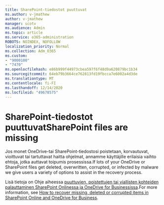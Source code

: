 ```yaml
---
title: SharePoint-tiedostot puuttuvat
ms.author: v-jmathew
author: v-jmathew
manager: scotv
ms.audience: Admin
ms.topic: article
ms.service: o365-administration
ROBOTS: NOINDEX, NOFOLLOW
localization_priority: Normal
ms.collection: Adm_O365
ms.custom:
- "9000100"
- "7470"
ms.openlocfilehash: e86b999f44973cbea597f6f48d9a620879bc1b34
ms.sourcegitcommit: 64eb79b3664ce762813fd19fbcca7e6002a4d3de
ms.translationtype: MT
ms.contentlocale: fi-FI
ms.lasthandoff: 12/14/2020
ms.locfileid: "49678575"
---
```

# <a name="sharepoint-files-are-missing"></a><span data-ttu-id="a7fb4-102">SharePoint-tiedostot puuttuvat</span><span class="sxs-lookup"><span data-stu-id="a7fb4-102">SharePoint files are missing</span></span>

<span data-ttu-id="a7fb4-103">Jos monet OneDrive-tai SharePoint-tiedostosi poistetaan, korvautuvat, vioittuvat tai tartuttavat haitta ohjelmat, annamme käyttäjille erilaisia vaihto ehtoja, jotka auttavat toipumis prosessissa.</span><span class="sxs-lookup"><span data-stu-id="a7fb4-103">If lots of your OneDrive or SharePoint files get deleted, overwritten, corrupted, or infected by malware we give users a variety of options to assist in the recovery process.</span></span>

<span data-ttu-id="a7fb4-104">Lisä tietoja on Ohje aiheessa [puuttuvien, poistettujen tai viallisten kohteiden palauttaminen SharePoint Onlinessa ja OneDrive for Businessissa](https://go.microsoft.com/fwlink/?linkid=2110774).</span><span class="sxs-lookup"><span data-stu-id="a7fb4-104">For more information, see [How to recover missing, deleted or corrupted items in SharePoint Online and OneDrive for Business](https://go.microsoft.com/fwlink/?linkid=2110774).</span></span>
